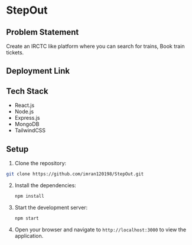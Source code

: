 # StepOut

## Problem Statement

Create an IRCTC like platform where you can search for trains, Book train tickets.

## Deployment Link

## Tech Stack

* React.js
* Node.js
* Express.js
* MongoDB
* TailwindCSS

## Setup

  1. Clone the repository:

   ```bash
   git clone https://github.com/imran120198/StepOut.git
   ```

2. Install the dependencies:

   ```bash
   npm install
   ```

3. Start the development server:

   ```bash
   npm start
   ```

4. Open your browser and navigate to `http://localhost:3000` to view the application.
